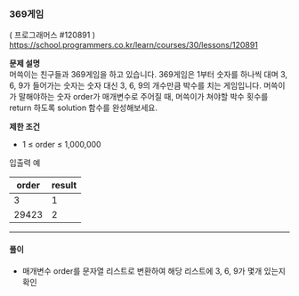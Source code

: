 ### 369게임
( 프로그래머스 #120891 )
https://school.programmers.co.kr/learn/courses/30/lessons/120891

**문제 설명**   
머쓱이는 친구들과 369게임을 하고 있습니다. 369게임은 1부터 숫자를 하나씩 대며 3, 6, 9가 들어가는 숫자는 숫자 대신 3, 6, 9의 개수만큼 박수를 치는 게임입니다. 머쓱이가 말해야하는 숫자 order가 매개변수로 주어질 때, 머쓱이가 쳐야할 박수 횟수를 return 하도록 solution 함수를 완성해보세요.

**제한 조건**
* 1 ≤ order ≤ 1,000,000


입출력 예

| **order** 	 | **result** |
|-------------|------------|
| 3           | 1          |
| 29423       | 2          |


---


#### 풀이
* 매개변수 order를 문자열 리스트로 변환하여 해당 리스트에 3, 6, 9가 몇개 있는지 확인

